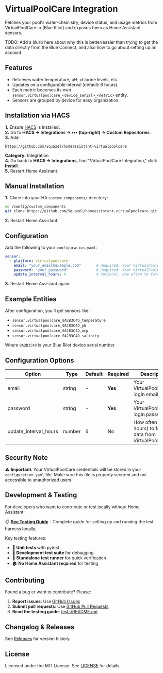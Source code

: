 # VirtualPoolCare Integration

Fetches your pool's water‐chemistry, device status, and usage metrics from VirtualPoolCare.io (Blue Riiot) and exposes them as Home Assistant sensors.

TODO: Add a blurb here about why this is better/easier than trying to get the data directly from the Blue Connect, and also how to go about setting up an account.

## Features

- Retrieves water temperature, pH, chlorine levels, etc.
- Updates on a configurable interval (default: 6 hours).
- Each metric becomes its own `sensor.virtualpoolcare_<device_serial>_<metric>` entity.
- Sensors are grouped by device for easy organization.

## Installation via HACS

**1.** Ensure [HACS](https://hacs.xyz/) is installed.  
**2.** Go to **HACS → Integrations → ••• (top-right) → Custom Repositories**.  
**3.** Add:
```
https://github.com/Squazel/homeassistant-virtualpoolcare
```
**Category:** Integration  
**4.** Go back to **HACS → Integrations**, find "VirtualPoolCare Integration," click **Install**.  
**5.** Restart Home Assistant.

## Manual Installation

**1.** Clone into your HA `custom_components/` directory:
```bash
cd /config/custom_components
git clone https://github.com/Squazel/homeassistant-virtualpoolcare.git homeassistant-virtualpoolcare
```
**2.** Restart Home Assistant.

## Configuration

Add the following to your `configuration.yaml`:

```yaml
sensor:
  - platform: virtualpoolcare
    email: "your_email@example.com"       # Required: Your VirtualPoolCare login email
    password: "your_password"             # Required: Your VirtualPoolCare password
    update_interval_hours: 4              # Optional: How often to fetch data (default: 6 hours)
```

**3.** Restart Home Assistant again.

## Example Entities

After configuration, you'll get sensors like:
- `sensor.virtualpoolcare_0A2B3C4D_temperature`
- `sensor.virtualpoolcare_0A2B3C4D_ph` 
- `sensor.virtualpoolcare_0A2B3C4D_orp`
- `sensor.virtualpoolcare_0A2B3C4D_salinity`

Where `0A2B3C4D` is your Blue Riiot device serial number.

## Configuration Options

| Option | Type | Default | Required | Description |
|--------|------|---------|----------|-------------|
| email | string | - | **Yes** | Your VirtualPoolCare.io login email |
| password | string | - | **Yes** | Your VirtualPoolCare.io login password |
| update_interval_hours | number | 6 | No | How often (in hours) to fetch data from VirtualPoolCare |

## Security Note

⚠️ **Important**: Your VirtualPoolCare credentials will be stored in your `configuration.yaml` file. Make sure this file is properly secured and not accessible to unauthorized users.

## Development & Testing

For developers who want to contribute or test locally without Home Assistant:

📋 **[See Testing Guide](tests/README.md)** - Complete guide for setting up and running the test harness locally.

Key testing features:
- 🧪 **Unit tests** with pytest
- 🔧 **Development test suite** for debugging
- 🎯 **Standalone test runner** for quick verification
- 🏠 **No Home Assistant required** for testing

## Contributing

Found a bug or want to contribute? Please:

1. **Report issues**: Use [GitHub Issues](https://github.com/Squazel/homeassistant-virtualpoolcare/issues)
2. **Submit pull requests**: Use [GitHub Pull Requests](https://github.com/Squazel/homeassistant-virtualpoolcare/pulls)
3. **Read the testing guide**: [tests/README.md](tests/README.md)

## Changelog & Releases

See [Releases](https://github.com/Squazel/homeassistant-virtualpoolcare/releases) for version history.

## License

Licensed under the MIT License. See [LICENSE](LICENSE) for details.